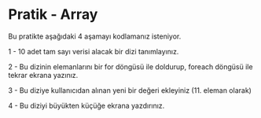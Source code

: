 # Pratik - Array
Bu pratikte aşağıdaki 4 aşamayı kodlamanız isteniyor.

1 - 10 adet tam sayı verisi alacak bir dizi tanımlayınız.

2 - Bu dizinin elemanlarını bir for döngüsü ile doldurup, foreach döngüsü ile tekrar ekrana yazınız.

3 - Bu diziye kullanıcıdan alınan yeni bir değeri ekleyiniz (11. eleman olarak)

4 - Bu diziyi büyükten küçüğe ekrana yazdırınız.
